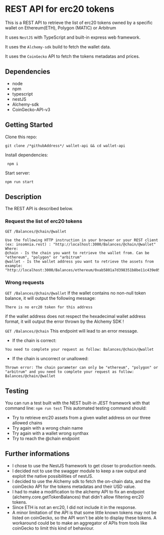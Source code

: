 # REST API for erc20 tokens

This is a REST API to retrieve the list of erc20 tokens owned by a specific wallet on Ethereum(ETH), Polygon (MATIC) or Arbitrum

It uses `NestJS` with TypeScript and built-in express web framework.

It uses the `Alchemy-sdk` build to fetch the wallet data.

It uses the `CoinGecko` API to fetch the tokens metadatas and prices.

## Dependencies

* node
* npm
* typescript
* nestJS
* Alchemy-sdk
* CoinGecko-API-v3


## Getting Started
Clone this repo:
```
git clone /*githubAddress*/ wallet-api && cd wallet-api
```

Install dependencies:
```
 npm i
```

Start server:
```
npm run start
```

## Description

The REST API is described below.

### Request the list of erc20 tokens

`GET /Balances/@chain/@wallet`

```
Use the following HTTP instruction in your browser or your REST client (ex: insomnia.rest) : "http://localhost:3000/Balances/@chain/@wallet"
Where:
@chain - Is the chain you want to retrieve the wallet from. Can be "ethereum", "polygon" or "arbitrum"
@wallet - Is the wallet address you want to retrieve the assets from
example: "http://localhost:3000/Balances/ethereum/0xab5801a7d398351b8be11c439e05c5b3259aec9b"
```

### Wrong requests

`GET /Balances/@chain/@wallet`
If the wallet contains no non-null token balance, it will output the following message:
```
There is no erc20 token for this address
```

if the wallet address does not respect the hexadecimal wallet address format, it will output the error thrown by the Alchemy SDK !



`GET /Balances/@chain`
This endpoint will lead to an error message.

* If the chain is correct:
```
You need to complete your request as follow: Balances/@chain/@wallet
```
* If the chain is uncorrect or unallowed:
```
Thrown error: The chain parameter can only be "ethereum", "polygon" or "arbitrum" and you need to complete your request as follow: Balances/@chain/@wallet
```
## Testing

You can run a test built with the NEST built-in JEST framework with that command line:
`npm run test`
This automated testing command should:
* Try to retrieve erc20 assets from a given wallet address on our three allowed chains
* Try again with a wrong chain name
* Try again with a wallet wrong synthax
* Try to reach the @chain endpoint 

## Further informations

* I chose to use the NestJS framework to get closer to production needs. 
* I decided not to use the swagger module to keep a raw output and exploit the native possibilities of nestJS.
* I decided to use the Alchemy sdk to fetch the on-chain data, and the coinGecko API for the tokens metadatas and their USD value.
* I had to make a modification to the alchemy API to fix an endpoint (alchemy.core.getTokenBalances) that didn't allow filtering erc20 tokens. 
* Since ETH is not an erc20, I did not include it in the response.
* A minor limitation of the API is that some little known tokens may not be listed on coinGecko, so the API won't be able to display these tokens. A workaround could be to make an aggregator of APIs from tools like coinGecko to limit this kind of behaviour.
